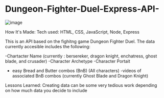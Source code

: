 # Dungeon-Fighter-Duel-Express-API-


![image](https://user-images.githubusercontent.com/126501848/233539789-131aa408-cf95-4445-befb-d4718f0dc9c6.png)


How It's Made: Tech used: HTML, CSS, JavaScript, Node, Express

This is an API based on the fighitng game Dungeon Fighter Duel. The data currently accesible includes the following:

-Chartacter Name (currently : bersereker, dragon knight, enchatress, ghost blade, and crusader)
-Character Archetype
-Character Portait
- easy Bread and Butter combos (BnB) (All characters)
-videos of associated BnB combos (currently Ghost Blade and Dragon Knight)


Lessons Learned: Creating data can be some very tedious work depending on how much data you decide to include
